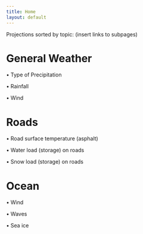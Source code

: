 ```yaml
---
title: Home
layout: default
---
```


Projections sorted by topic: (insert links to subpages)

# General Weather

• Type of Precipitation

• Rainfall

• Wind


# Roads

• Road surface temperature (asphalt)

• Water load (storage) on roads

• Snow load (storage) on roads


# Ocean

• Wind

• Waves

• Sea ice
